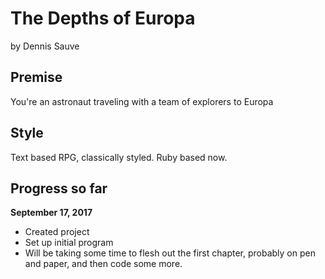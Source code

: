 # The Depths of Europa
by Dennis Sauve

## Premise
You're an astronaut traveling with a team of explorers to Europa

## Style
Text based RPG, classically styled. Ruby based now.

## Progress so far
**September 17, 2017**
* Created project
* Set up initial program
* Will be taking some time to flesh out the first chapter, probably on pen and paper, and then code some more.